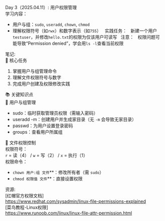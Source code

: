 Day 3（2025.04.11）: 用户权限管理  
学习内容：  
- 用户与组：`sudo`, `useradd`, `chown`, `chmod`  
- 理解权限符号（如`rwx`）和数字表示（如`755`）  
实践任务：  
新建一个用户`testuser`，并修改`hello.txt`的权限为仅该用户可读写  
注意：  
权限问题可能导致“Permission denied”，学会用`ls -l`查看当前权限  

笔记:  
🌟 核心任务 
1. 掌握用户与组管理命令  
2. 理解文件权限符号与数字  
3. 完成用户创建及权限修改实践
 
📚 关键知识点  
🔑 用户与组管理  
- sudo：临时获取管理员权限（需输入密码）  
- useradd -m：创建用户并生成家目录（无 `-m` 会导致无家目录）  
- passwd：为用户设置登录密码  
- groups：查看用户所属组  

🔑 文件权限控制  
权限符号：  
`r` = 读（4） / `w` = 写（2） / `x` = 执行（1）   
权限命令：  
- `chown 用户:组 文件`**：修改所有者（需 `sudo`）  
- `chmod 权限值 文件`**：直接设置权限

资源:  
[红帽官方权限文档]  
https://www.redhat.com/sysadmin/linux-file-permissions-explained  
[菜鸟教程-Linux权限]  
https://www.runoob.com/linux/linux-file-attr-permission.html
